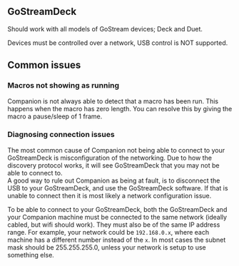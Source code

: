 ## GoStreamDeck

Should work with all models of GoStream devices; Deck and Duet.

Devices must be controlled over a network, USB control is NOT supported.

## Common issues

### Macros not showing as running

Companion is not always able to detect that a macro has been run. This happens when the macro has zero length.
You can resolve this by giving the macro a pause/sleep of 1 frame.

### Diagnosing connection issues

The most common cause of Companion not being able to connect to your GoStreamDeck is misconfiguration of the networking. Due to how the discovery protocol works, it will see GoStreamDeck that you may not be able to connect to.  
A good way to rule out Companion as being at fault, is to disconnect the USB to your GoStreamDeck, and use the GoStreamDeck software. If that is unable to connect then it is most likely a network configuration issue.

To be able to connect to your GoStreamDeck, both the GoStreamDeck and your Companion machine must be connected to the same network (ideally cabled, but wifi should work). They must also be of the same IP address range. For example, your network could be `192.168.0.x`, where each machine has a different number instead of the `x`. In most cases the subnet mask should be 255.255.255.0, unless your network is setup to use something else.
